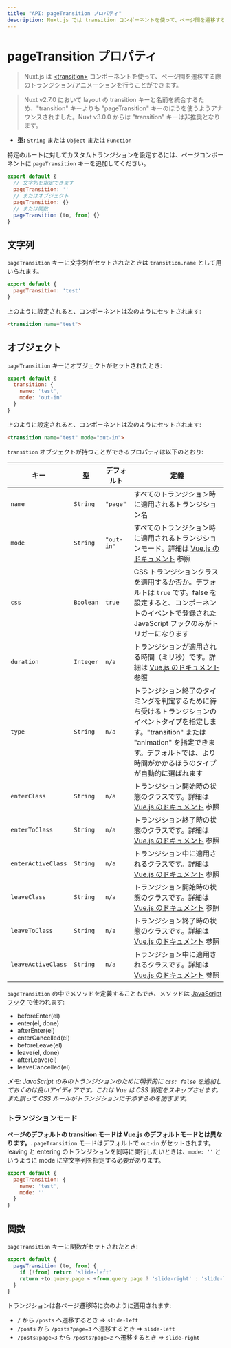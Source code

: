```yaml
---
title: "API: pageTransition プロパティ"
description: Nuxt.js では transition コンポーネントを使って、ページ間を遷移する際のトランジション/アニメーションを行うことができます。
---
```


# pageTransition プロパティ

> Nuxt.js は [&lt;transition&gt;](http://vuejs.org/v2/guide/transitions.html#Transitioning-Single-Elements-Components) コンポーネントを使って、ページ間を遷移する際のトランジション/アニメーションを行うことができます。

> Nuxt v2.7.0 において layout の transition キーと名前を統合するため、"transition" キーよりも "pageTransition" キーのほうを使うようアナウンスされました。Nuxt v3.0.0 からは "transition" キーは非推奨となります。

- **型:** `String` または `Object` または `Function`

特定のルートに対してカスタムトランジションを設定するには、ページコンポーネントに `pageTransition` キーを追加してください。

```js
export default {
  // 文字列を指定できます
  pageTransition: ''
  // またはオブジェクト
  pageTransition: {}
  // または関数
  pageTransition (to, from) {}
}
```

## 文字列

`pageTransition` キーに文字列がセットされたときは `transition.name` として用いられます。

```js
export default {
  pageTransition: 'test'
}
```

上のように設定されると、コンポーネントは次のようにセットされます:

```html
<transition name="test">
```

## オブジェクト

`pageTransition` キーにオブジェクトがセットされたとき:

```js
export default {
  transition: {
    name: 'test',
    mode: 'out-in'
  }
}
```

上のように設定されると、コンポーネントは次のようにセットされます:

```html
<transition name="test" mode="out-in">
```

`transition` オブジェクトが持つことができるプロパティは以下のとおり:

| キー | 型 | デフォルト | 定義 |
|------|------|---------|-----------|
| `name` | `String` | `"page"` | すべてのトランジション時に適用されるトランジション名 |
| `mode` | `String` | `"out-in"` | すべてのトランジション時に適用されるトランジションモード。詳細は [Vue.js のドキュメント](http://vuejs.org/v2/guide/transitions.html#Transition-Modes) 参照 |
| `css` | `Boolean` | `true` | CSS トランジションクラスを適用するか否か。デフォルトは `true` です。false を設定すると、コンポーネントのイベントで登録された JavaScript フックのみがトリガーになります |
| `duration` | `Integer` | `n/a` | トランジションが適用される時間（ミリ秒）です。詳細は [Vue.js のドキュメント](https://vuejs.org/v2/guide/transitions.html#Explicit-Transition-Durations) 参照 |
| `type` | `String` | `n/a` | トランジション終了のタイミングを判定するために待ち受けるトランジションのイベントタイプを指定します。"transition" または "animation" を指定できます。デフォルトでは、より時間がかかるほうのタイプが自動的に選ばれます |
| `enterClass` | `String` | `n/a` | トランジション開始時の状態のクラスです。詳細は [Vue.js のドキュメント](https://vuejs.org/v2/guide/transitions.html#Custom-Transition-Classes) 参照 |
| `enterToClass` | `String` | `n/a` | トランジション終了時の状態のクラスです。詳細は [Vue.js のドキュメント](https://vuejs.org/v2/guide/transitions.html#Custom-Transition-Classes) 参照 |
| `enterActiveClass` | `String` | `n/a` | トランジション中に適用されるクラスです。詳細は [Vue.js のドキュメント](https://vuejs.org/v2/guide/transitions.html#Custom-Transition-Classes) 参照 |
| `leaveClass` | `String` | `n/a` | トランジション開始時の状態のクラスです。詳細は [Vue.js のドキュメント](https://vuejs.org/v2/guide/transitions.html#Custom-Transition-Classes) 参照 |
| `leaveToClass` | `String` | `n/a` | トランジション終了時の状態のクラスです。詳細は [Vue.js のドキュメント](https://vuejs.org/v2/guide/transitions.html#Custom-Transition-Classes) 参照 |
| `leaveActiveClass` | `String` | `n/a` | トランジション中に適用されるクラスです。詳細は [Vue.js のドキュメント](https://vuejs.org/v2/guide/transitions.html#Custom-Transition-Classes) 参照 |

`pageTransition` の中でメソッドを定義することもでき、メソッドは [JavaScript フック](https://vuejs.org/v2/guide/transitions.html#JavaScript-Hooks) で使われます:

- beforeEnter(el)
- enter(el, done)
- afterEnter(el)
- enterCancelled(el)
- beforeLeave(el)
- leave(el, done)
- afterLeave(el)
- leaveCancelled(el)

*メモ: JavaScript のみのトランジションのために明示的に `css: false` を追加しておくのは良いアイディアです。これは Vue は CSS 判定をスキップさせます。また誤って CSS ルールがトランジションに干渉するのを防ぎます。*

### トランジションモード

**ページのデフォルトの transition モードは Vue.js のデフォルトモードとは異なります。**. `pageTransition` モードはデフォルトで `out-in` がセットされます。leaving と entering のトランジションを同時に実行したいときは、`mode: ''` というように mode に空文字列を指定する必要があります。

```js
export default {
  pageTransition: {
    name: 'test',
    mode: ''
  }
}
```

## 関数

`pageTransition` キーに関数がセットされたとき:

```js
export default {
  pageTransition (to, from) {
    if (!from) return 'slide-left'
    return +to.query.page < +from.query.page ? 'slide-right' : 'slide-left'
  }
}
```

トランジションは各ページ遷移時に次のように適用されます:

- `/` から `/posts` へ遷移するとき => `slide-left`
- `/posts` から `/posts?page=3` へ遷移するとき => `slide-left`
- `/posts?page=3` から `/posts?page=2` へ遷移するとき => `slide-right`
